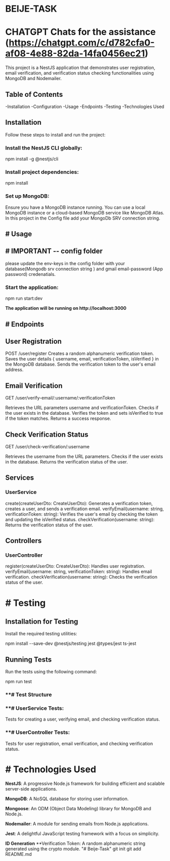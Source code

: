 # BEIJE-TASK

# CHATGPT Chats for the assistance (https://chatgpt.com/c/d782cfa0-af08-4e88-82da-14fa0456ec21)

This project is a NestJS application that demonstrates user registration, email verification, and verification status checking functionalities using MongoDB and Nodemailer.

## **Table of Contents**

-Installation
-Configuration
-Usage
-Endpoints
-Testing
-Technologies Used

## **Installation**

Follow these steps to install and run the project:

### Install the NestJS CLI globally:

npm install -g @nestjs/cli

### Install project dependencies:

npm install

### Set up MongoDB:

Ensure you have a MongoDB instance running. You can use a local MongoDB instance or a cloud-based MongoDB service like MongoDB Atlas. In this project in the Config file add your MongoDb SRV connection string.

## # **Usage**

## # **IMPORTANT -- config folder**

please update the env-keys in the config folder with your database(Mongodb srv connection string ) and gmail email-password (App password) credenatials.

### Start the application:

npm run start:dev

**The application will be running on http://localhost:3000**

## # **Endpoints**

## User Registration

POST /user/register
Creates a random alphanumeric verification token.
Saves the user details { username, email, verificationToken, isVerified } in the MongoDB database.
Sends the verification token to the user's email address.

## Email Verification

GET /user/verify-email/:username/:verificationToken

Retrieves the URL parameters username and verificationToken.
Checks if the user exists in the database.
Verifies the token and sets isVerified to true if the token matches.
Returns a success response.

## Check Verification Status

GET /user/check-verification/:username

Retrieves the username from the URL parameters.
Checks if the user exists in the database.
Returns the verification status of the user.

## Services

### UserService

create(createUserDto: CreateUserDto): Generates a verification token, creates a user, and sends a verification email.
verifyEmail(username: string, verificationToken: string): Verifies the user's email by checking the token and updating the isVerified status.
checkVerification(username: string): Returns the verification status of the user.

## Controllers

### UserController

register(createUserDto: CreateUserDto): Handles user registration.
verifyEmail(username: string, verificationToken: string): Handles email verification.
checkVerification(username: string): Checks the verification status of the user.

# # **Testing**

## Installation for Testing

Install the required testing utilities:

npm install --save-dev @nestjs/testing jest @types/jest ts-jest

## Running Tests

Run the tests using the following command:

npm run test

### \*\*# Test Structure

### \*\*# UserService Tests:

Tests for creating a user, verifying email, and checking verification status.

### \*\*# UserController Tests:

Tests for user registration, email verification, and checking verification status.

# # **Technologies Used**

**NestJS**: A progressive Node.js framework for building efficient and scalable server-side applications.

**MongoDB**: A NoSQL database for storing user information.

**Mongoose**: An ODM (Object Data Modeling) library for MongoDB and Node.js.

**Nodemailer**: A module for sending emails from Node.js applications.

**Jest**: A delightful JavaScript testing framework with a focus on simplicity.

**ID Generation**
\*\*Verification Token: A random alphanumeric string generated using the crypto module.
"# Beije-Task"  git init git add README.md
